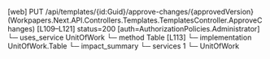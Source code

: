 [web] PUT /api/templates/{id:Guid}/approve-changes/{approvedVersion}  (Workpapers.Next.API.Controllers.Templates.TemplatesController.ApproveChanges)  [L109–L121] status=200 [auth=AuthorizationPolicies.Administrator]
  └─ uses_service UnitOfWork
    └─ method Table [L113]
      └─ implementation UnitOfWork.Table
  └─ impact_summary
    └─ services 1
      └─ UnitOfWork

